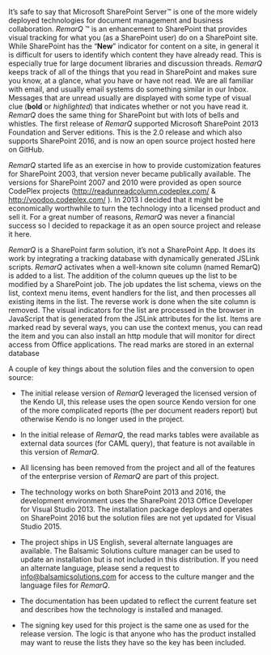It’s safe to say that Microsoft SharePoint Server™ is one of the more
widely deployed technologies for document management and business
collaboration. *RemarQ* ™ is an enhancement to SharePoint that provides
visual tracking for what you (as a SharePoint user) do on a SharePoint
site. While SharePoint has the “**New**” indicator for content on a
site, in general it is difficult for users to identify which content
they have already read. This is especially true for large document
libraries and discussion threads. *RemarQ* keeps track of all of the
things that you read in SharePoint and makes sure you know, at a glance,
what you have or have not read. We are all familiar with email, and
usually email systems do something similar in our Inbox. Messages that
are unread usually are displayed with some type of visual clue (**bold**
or *highlighted*) that indicates whether or not you have read it.
*RemarQ* does the same thing for SharePoint but with lots of bells and
whistles. The first release of *RemarQ* supported Microsoft SharePoint
2013 Foundation and Server editions. This is the 2.0 release and which
also supports SharePoint 2016, and is now an open source project hosted
here on GitHub.

*RemarQ* started life as an exercise in how to provide customization
features for SharePoint 2003, that version never became publically
available. The versions for SharePoint 2007 and 2010 were provided as
open source CodePlex projects (<http://readunreadcolumn.codeplex.com/> &
<http://voodoo.codeplex.com/> ). In 2013 I decided that it might be
economically worthwhile to turn the technology into a licensed product
and sell it. For a great number of reasons, *RemarQ* was never a
financial success so I decided to repackage it as an open source project
and release it here.

*RemarQ* is a SharePoint farm solution, it’s not a SharePoint App. It
does its work by integrating a tracking database with dynamically
generated JSLink scripts. *RemarQ* activates when a well-known site
column (named RemarQ) is added to a list. The addition of the column
queues up the list to be modified by a SharePoint job. The job updates
the list schema, views on the list, context menu items, event handlers
for the list, and then processes all existing items in the list. The
reverse work is done when the site column is removed. The visual
indicators for the list are processed in the browser in JavaScript that
is generated from the JSLink attributes for the list. Items are marked
read by several ways, you can use the context menus, you can read the
item and you can also install an http module that will monitor for
direct access from Office applications. The read marks are stored in an
external database

A couple of key things about the solution files and the conversion to
open source:

-   The initial release version of *RemarQ* leveraged the licensed
    version of the Kendo UI, this release uses the open source Kendo
    version for one of the more complicated reports (the per document
    readers report) but otherwise Kendo is no longer used in
    the project.

-   In the initial release of *RemarQ*, the read marks tables were
    available as external data sources (for CAML query), that feature is
    not available in this version of *RemarQ*.

-   All licensing has been removed from the project and all of the
    features of the enterprise version of *RemarQ* are part of
    this project.

-   The technology works on both SharePoint 2013 and 2016, the
    development environment uses the SharePoint 2013 Office Developer
    for Visual Studio 2013. The installation package deploys and
    operates on SharePoint 2016 but the solution files are not yet
    updated for Visual Studio 2015.

-   The project ships in US English, several alternate languages
    are available. The Balsamic Solutions culture manager can be used to
    update an installation but is not included in this distribution. If
    you need an alternate language, please send a request to
    <info@balsamicsolutions.com> for access to the culture manger and
    the language files for *RemarQ*.

-   The documentation has been updated to reflect the current feature
    set and describes how the technology is installed and managed.

-   The signing key used for this project is the same one as used for
    the release version. The logic is that anyone who has the product
    installed may want to reuse the lists they have so the key has
    been included.



